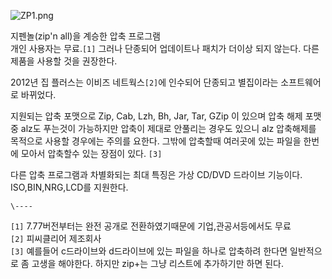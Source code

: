 ![ZP1.png](http://z0.enha.kr/http://rigvedawiki.net/r1/pds/ZP1.png)

지펜놀(zip'n all)을 계승한 압축 프로그램  
개인 사용자는 무료.`[1]` 그러나 단종되어 업데이트나 패치가 더이상 되지 않는다. 다른 제품을 사용할 것을 권장한다.

2012년 집 플러스는 이비즈 네트웍스`[2]`에 인수되어 단종되고 별집이라는 소프트웨어로 바뀌었다.

지원되는 압축 포맷으로 Zip, Cab, Lzh, Bh, Jar, Tar, GZip 이 있으며 압축 해제 포맷중 alz도 푸는것이 가능하지만
압축이 제대로 안풀리는 경우도 있으니 alz 압축해제를 목적으로 사용할 경우에는 주의를 요한다. 그밖에 압축할때 여러곳에 있는 파일을 한번에
모아서 압축할수 있는 장점이 있다. `[3]`

다른 압축 프로그램과 차별화되는 최대 특징은 가상 CD/DVD 드라이브 기능이다. ISO,BIN,NRG,LCD를 지원한다.  

`\----`

`[1]` 7.77버전부터는 완전 공개로 전환하였기때문에 기업,관공서등에서도 무료  
`[2]` 피씨클리어 제조회사  
`[3]` 예를들어 c드라이브와 d드라이브에 있는 파일을 하나로 압축하려 한다면 일반적으로 좀 고생을 해야한다. 하지만 zip+는 그냥
리스트에 추가하기만 하면 된다.

